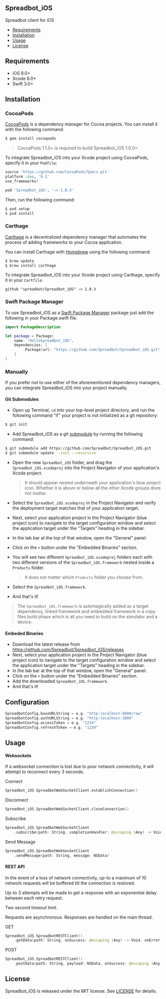 ## Spreadbot_iOS

Spreadbot client for iOS

- [Requirements](#requirements)
- [Installation](#installation)
- [Usage](#usage)
- [License](#license)

## Requirements

- iOS 9.0+
- Xcode 8.0+
- Swift 3.0+

## Installation

### CocoaPods

[CocoaPods](http://cocoapods.org) is a dependency manager for Cocoa projects. You can install it with the following command:

```bash
$ gem install cocoapods
```

> CocoaPods 1.1.0+ is required to build Spreadbot_iOS 1.0.0+.

To integrate Spreadbot_iOS into your Xcode project using CocoaPods, specify it in your `Podfile`:

```ruby
source 'https://github.com/CocoaPods/Specs.git'
platform :ios, '9.1'
use_frameworks!

pod 'Spreadbot_iOS', '~> 1.0.3'
```

Then, run the following command:

```bash
$ pod setup
$ pod install
```

### Carthage

[Carthage](https://github.com/Carthage/Carthage) is a decentralized dependency manager that automates the process of adding frameworks to your Cocoa application.

You can install Carthage with [Homebrew](http://brew.sh/) using the following command:

```bash
$ brew update
$ brew install carthage
```

To integrate Spreadbot_iOS into your Xcode project using Carthage, specify it in your `Cartfile`:

```ogdl
github "spreadbot/Spreadbot_iOS" ~> 1.0.3
```
### Swift Package Manager

To use Spreadbot_iOS as a [Swift Package Manager](https://swift.org/package-manager/) package just add the following in your Package.swift file.

``` swift
import PackageDescription

let package = Package(
    name: "HelloSpreadbot_iOS",
    dependencies: [
        .Package(url: "https://github.com/Spreadbot/Spreadbot_iOS.git", "1.0.3")
    ]
)
```

### Manually

If you prefer not to use either of the aforementioned dependency managers, you can integrate Spreadbot_iOS into your project manually.

#### Git Submodules

- Open up Terminal, `cd` into your top-level project directory, and run the following command "if" your project is not initialized as a git repository:

```bash
$ git init
```

- Add Spreadbot_iOS as a git [submodule](http://git-scm.com/docs/git-submodule) by running the following command:

```bash
$ git submodule add https://github.com/Spreadbot/Spreadbot_iOS.git
$ git submodule update --init --recursive
```

- Open the new `Spreadbot_iOS` folder, and drag the `Spreadbot_iOS.xcodeproj` into the Project Navigator of your application's Xcode project.

    > It should appear nested underneath your application's blue project icon. Whether it is above or below all the other Xcode groups does not matter.

- Select the `Spreadbot_iOS.xcodeproj` in the Project Navigator and verify the deployment target matches that of your application target.
- Next, select your application project in the Project Navigator (blue project icon) to navigate to the target configuration window and select the application target under the "Targets" heading in the sidebar.
- In the tab bar at the top of that window, open the "General" panel.
- Click on the `+` button under the "Embedded Binaries" section.
- You will see two different `Spreadbot_iOS.xcodeproj` folders each with two different versions of the `Spreadbot_iOS.framework` nested inside a `Products` folder.

    > It does not matter which `Products` folder you choose from.

- Select the `Spreadbot_iOS.framework`.

- And that's it!

> The `Spreadbot_iOS.framework` is automagically added as a target dependency, linked framework and embedded framework in a copy files build phase which is all you need to build on the simulator and a device.

#### Embeded Binaries

- Download the latest release from https://github.com/Spreadbot/Spreadbot_iOS/releases
- Next, select your application project in the Project Navigator (blue project icon) to navigate to the target configuration window and select the application target under the "Targets" heading in the sidebar.
- In the tab bar at the top of that window, open the "General" panel.
- Click on the `+` button under the "Embedded Binaries" section.
- Add the downloaded `Spreadbot_iOS.framework`.
- And that's it!

## Configuration

```swift
SpreadbotConfig.baseURLString = e.g. "http:localhost:8080/raw"    
SpreadbotConfig.authURLString = e.g. "http:localhost:3000"   
SpreadbotConfig.accessToken = e.g. "1234"    
SpreadbotConfig.refreshToken = e.g. "1234"   
```

## Usage

#### Websockets

If a websocket connection is lost due to poor network connectivity, it will attempt to reconnect every 3 seconds.

Connect
```swift
Spreadbot_iOS.SpreadbotWebSocketClient.establishConnection()
```
Disconnect
```swift
Spreadbot_iOS.SpreadbotWebSocketClient.closeConnection()
```
Subscribe
```swift
Spreadbot_iOS.SpreadbotWebSocketClient
	.subscribe(path: String, completionHandler: @escaping (Any) -> Void)
```
Send Message
```swift
Spreadbot_iOS.SpreadbotWebSocketClient
	.sendMessage(path: String, message: NSData)
```

#### REST API

In the event of a loss of network connectivity, up-to a maximum of 10 network requests will be buffered till the connection is restored.

Up-to 3 attempts will be made to get a response with an exponential delay between each retry request.

Two second timeout limit.

Requests are asynchronous. Responses are handled on the main thread.

GET
```swift
Spreadbot_iOS.SpreadbotRESTClient()
	.getData(path: String, onSuccess: @escaping (Any) -> Void, onError: @escaping (NSError) -> Void)
```
POST
```swift
Spreadbot_iOS.SpreadbotRESTClient()
	.postData(path: String, payload: NSData, onSuccess: @escaping (Any) -> Void, onError: @escaping (NSError) -> Void)
```

## License

Spreadbot_iOS is released under the MIT license. See [LICENSE](https://github.com/Spreadbot/Spreadbot_iOS/blob/master/LICENSE) for details.
